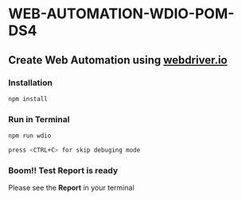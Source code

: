 # WEB-AUTOMATION-WDIO-POM-DS4

## Create Web Automation using [webdriver.io](https://webdriver.io/docs/gettingstarted)

### Installation

```bash
npm install
```

### Run in Terminal

```bash
npm run wdio
```

```bash
press <CTRL+C> for skip debuging mode
```

### Boom!! Test Report is ready

Please see the **Report** in your terminal
